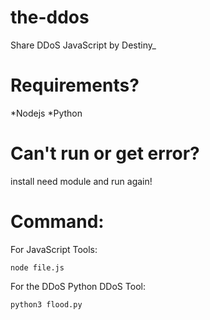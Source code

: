 # the-ddos
Share DDoS JavaScript by Destiny_
# Requirements? 
*Nodejs
*Python 
# Can't run or get error? 
install need module and run again! 
# Command:
For JavaScript Tools:
```
node file.js 
```
<p>For the DDoS Python DDoS Tool:</p>

```
python3 flood.py
```
